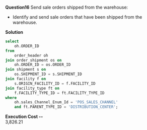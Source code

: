 **Question16**
Send sale orders shipped from the warehouse:
- Identify and send sale orders that have been shipped from the warehouse.

**Solution**
```sql
select
	oh.ORDER_ID
from
	order_header oh
join order_shipment os on
	oh.ORDER_ID = os.ORDER_ID
join shipment s on
	os.SHIPMENT_ID = s.SHIPMENT_ID
join facility f on
	s.ORIGIN_FACILITY_ID = f.FACILITY_ID
join facility_type ft on
	f.FACILITY_TYPE_ID = ft.FACILITY_TYPE_ID
where
	oh.sales_Channel_Enum_Id = 'POS_SALES_CHANNEL'
	and ft.PARENT_TYPE_ID = 'DISTRIBUTION_CENTER';
```
**Execution Cost --**   
3,826.21
